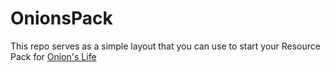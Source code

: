 # OnionsPack
This repo serves as a simple layout that you can use to start your Resource Pack for [Onion's Life](https://onions.life)
